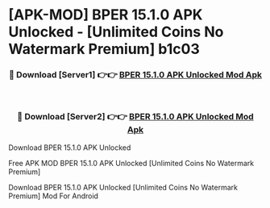 # [APK-MOD] BPER 15.1.0 APK Unlocked - [Unlimited Coins No Watermark Premium] b1c03



<div align="center">
<h3>🔴 Download [Server1] 👉👉 <a href="https://momento.my/?title=BPER_15.1.0_APK_Unlocked">BPER 15.1.0 APK Unlocked Mod Apk</a></h3><br>

<h3>🔴 Download [Server2] 👉👉 <a href="https://momento.my/?title=BPER_15.1.0_APK_Unlocked">BPER 15.1.0 APK Unlocked Mod Apk</a></h3>
</div>



Download BPER 15.1.0 APK Unlocked 

Free APK MOD BPER 15.1.0 APK Unlocked [Unlimited Coins No Watermark Premium]

Download BPER 15.1.0 APK Unlocked [Unlimited Coins No Watermark Premium] Mod For Android
